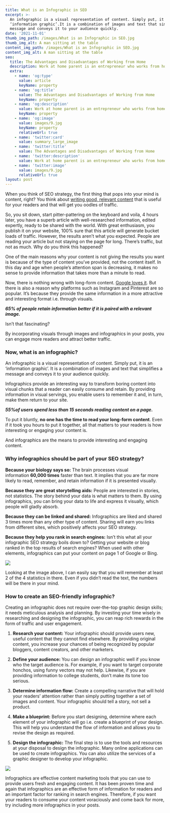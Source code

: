 ```yaml
---
title: What is an Infographic in SEO
excerpt: >-
  An infographic is a visual representation of content. Simply put, it is an
  ‘information graphic’.It is a combination of images and text that simplifies a
  message and conveys it to your audience quickly.
date: '2021-11-01'
thumb_img_path: /images/What is an Infographic in SEO.jpg
thumb_img_alt: A man sitting at the table
content_img_path: /images/What is an Infographic in SEO.jpg
content_img_alt: A man sitting at the table
seo:
  title: The Advantages and Disadvantages of Working from Home
  description: Work at home parent is an entrepreneur who works from home
  extra:
    - name: 'og:type'
      value: article
      keyName: property
    - name: 'og:title'
      value: The Advantages and Disadvantages of Working from Home
      keyName: property
    - name: 'og:description'
      value: Work at home parent is an entrepreneur who works from home
      keyName: property
    - name: 'og:image'
      value: images/9.jpg
      keyName: property
      relativeUrl: true
    - name: 'twitter:card'
      value: summary_large_image
    - name: 'twitter:title'
      value: The Advantages and Disadvantages of Working from Home
    - name: 'twitter:description'
      value: Work at home parent is an entrepreneur who works from home
    - name: 'twitter:image'
      value: images/9.jpg
      relativeUrl: true
layout: post
---
```

When you think of SEO strategy, the first thing that pops into your mind is content, right? You think about [writing good, relevant content](https://digivijay.in/how-to-improve-page-content-for-seo-rankings/) that is useful for your readers and that will get you oodles of traffic.

So, you sit down, start pitter-pattering on the keyboard and voila, 4 hours later, you have a superb article with well-researched information, edited expertly, ready to be shared with the world. With great enthusiasm, you publish it on your website, 100% sure that this article will generate bucket loads of traffic. However, the results aren’t what you expected. People are reading your article but not staying on the page for long. There’s traffic, but not as much. Why do you think this happened?

One of the main reasons why your content is not giving the results you want is because of the type of content you’ve provided, not the content itself. In this day and age when people’s attention span is decreasing, it makes no sense to provide information that takes more than a minute to read.

Now, there is nothing wrong with long-form content. [Google loves it](https://neilpatel.com/blog/why-you-need-to-create-evergreen-long-form-content-and-how-to-produce-it/). But there is also a reason why platforms such as Instagram and Pinterest are so popular. It’s because they provide the same information in a more attractive and interesting format i.e. through visuals.

***65% of people retain information better if it is paired with a relevant image.***

Isn’t that fascinating?

By incorporating visuals through images and infographics in your posts, you can engage more readers and attract better traffic.

### Now, what is an infographic?

An infographic is a visual representation of content. Simply put, it is an ‘information graphic’. It is a combination of images and text that simplifies a message and conveys it to your audience quickly.

Infographics provide an interesting way to transform boring content into visual chunks that a reader can easily consume and retain. By providing information in visual servings, you enable users to remember it and, in turn, make them return to your site.

***55%of users spend less than 15 seconds reading content on a page.***

To put it bluntly, **no one has the time to read your long-form content**. Even if it took you hours to put it together, all that matters to your readers is how interesting or engaging your content is.

And infographics are the means to provide interesting and engaging content.

### Why infographics should be part of your SEO strategy?

**Because your biology says so:** The brain processes visual information **60,000 times** faster than text. It implies that you are far more likely to read, remember, and retain information if it is presented visually.

**Because they are great storytelling aids:** People are interested in stories, not statistics. The story behind your data is what matters to them. By using infographics, you can bring your data to life and express it visually, which people will gladly absorb.

**Because they can be linked and shared:** Infographics are liked and shared 3 times more than any other type of content. Sharing will earn you links from different sites, which positively affects your SEO strategy.

**Because they help you rank in search engines:** Isn’t this what all your infographic SEO strategy boils down to? Getting your website or blog ranked in the top results of search engines? When used with other elements, infographics can put your content on page 1 of Google or Bing.

![](/images/why%20infographic%20matter.png)

Looking at the image above, I can easily say that you will remember at least 2 of the 4 statistics in there. Even if you didn’t read the text, the numbers will be there in your mind.

### How to create an SEO-friendly infographic?

Creating an infographic does not require over-the-top graphic design skills; it needs meticulous analysis and planning. By investing your time wisely in researching and designing the infographic, you can reap rich rewards in the form of traffic and user engagement.

1.  **Research your content:** Your infographic should provide users new, useful content that they cannot find elsewhere. By providing original content, you increase your chances of being recognized by popular bloggers, content creators, and other marketers.


2.  **Define your audience:** You can design an infographic well if you know who the target audience is. For example, if you want to target corporate honchos, using funny vectors may not help. Likewise, if you are providing information to college students, don’t make its tone too serious.


3.  **Determine information flow:** Create a compelling narrative that will hold your readers’ attention rather than simply putting together a set of images and content. Your infographic should tell a story, not sell a product.


4.  **Make a blueprint:** Before you start designing, determine where each element of your infographic will go i.e. create a blueprint of your design. This will help you understand the flow of information and allows you to revise the design as required.


5.  **Design the infographic:** The final step is to use the tools and resources at your disposal to design the infographic. Many online applications can be used to create infographics. You can also utilize the services of a graphic designer to develop your infographic.

![](/images/seo-infographic-creation.png)

Infographics are effective content marketing tools that you can use to provide users fresh and engaging content. It has been proven time and again that infographics are an effective form of information for readers and an important factor for ranking in search engines. Therefore, if you want your readers to consume your content voraciously and come back for more, try including more infographics in your posts.
